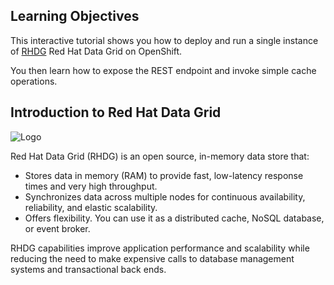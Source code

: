## Learning Objectives

This interactive tutorial shows you how to deploy and run a single instance of [RHDG](https://www.redhat.com/en/technologies/jboss-middleware/data-grid) Red Hat Data Grid on OpenShift.

You then learn how to expose the REST endpoint and invoke simple cache operations.

## Introduction to Red Hat Data Grid

![Logo](https://raw.githubusercontent.com/openshift-labs/learn-katacoda/master/middleware/rhoar-getting-started-rhdg/images/rhdg-logo.jpg)

Red Hat Data Grid (RHDG) is an open source, in-memory data store that:

* Stores data in memory (RAM) to provide fast, low-latency response times and very high throughput.
* Synchronizes data across multiple nodes for continuous availability, reliability, and elastic scalability.
* Offers flexibility. You can use it as a distributed cache, NoSQL database, or event broker.

RHDG capabilities improve application performance and scalability while reducing the need to make expensive calls to database management systems and transactional back ends.

